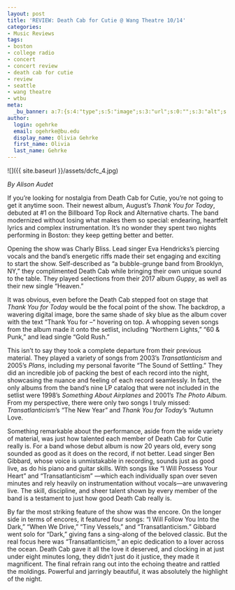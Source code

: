 ```yaml
---
layout: post
title: 'REVIEW: Death Cab for Cutie @ Wang Theatre 10/14'
categories:
- Music Reviews
tags:
- boston
- college radio
- concert
- concert review
- death cab for cutie
- review
- seattle
- wang theatre
- wtbu
meta:
  _bu_banner: a:7:{s:4:"type";s:5:"image";s:3:"url";s:0:"";s:3:"alt";s:0:"";s:7:"post_id";s:0:"";s:4:"html";s:0:"";s:8:"position";s:12:"contentWidth";s:7:"caption";s:0:"";}
author:
  login: ogehrke
  email: ogehrke@bu.edu
  display_name: Olivia Gehrke
  first_name: Olivia
  last_name: Gehrke
---
```

![]({{ site.baseurl }}/assets/dcfc_4.jpg)

_By Alison Audet_

If you’re looking for nostalgia from Death Cab for Cutie, you’re not going to get it anytime soon. Their newest album, August’s _Thank You for Today_, debuted at #1 on the Billboard Top Rock and Alternative charts. The band modernized without losing what makes them so special: endearing, heartfelt lyrics and complex instrumentation. It’s no wonder they spent two nights performing in Boston: they keep getting better and better.

Opening the show was Charly Bliss. Lead singer Eva Hendricks’s piercing vocals and the band’s energetic riffs made their set engaging and exciting to start the show. Self-described as “a bubble-grunge band from Brooklyn, NY,” they complimented Death Cab while bringing their own unique sound to the table. They played selections from their 2017 album _Guppy_, as well as their new single “Heaven.”

It was obvious, even before the Death Cab stepped foot on stage that _Thank You for Today_ would be the focal point of the show. The backdrop, a wavering digital image, bore the same shade of sky blue as the album cover with the text “Thank You for –“ hovering on top. A whopping seven songs from the album made it onto the setlist, including “Northern Lights,” “60 & Punk,” and lead single “Gold Rush.”

This isn’t to say they took a complete departure from their previous material. They played a variety of songs from 2003’s _Transatlanticism_ and 2005’s _Plans_, including my personal favorite “The Sound of Settling.” They did an incredible job of packing the best of each record into the night, showcasing the nuance and feeling of each record seamlessly. In fact, the only albums from the band’s nine LP catalog that were not included in the setlist were 1998’s _Something About Airplanes_ and 2001’s _The Photo Album._ From my perspective, there were only two songs I truly missed: _Transatlanticism_’s “The New Year” and _Thank You for Today_’s “Autumn Love.

Something remarkable about the performance, aside from the wide variety of material, was just how talented each member of Death Cab for Cutie really is. For a band whose debut album is now 20 years old, every song sounded as good as it does on the record, if not better. Lead singer Ben Gibbard, whose voice is unmistakable in recording, sounds just as good live, as do his piano and guitar skills. With songs like “I Will Possess Your Heart” and “Transatlanticism” —which each individually span over seven minutes and rely heavily on instrumentation without vocals—are unwavering live. The skill, discipline, and sheer talent shown by every member of the band is a testament to just how good Death Cab really is.

By far the most striking feature of the show was the encore. On the longer side in terms of encores, it featured four songs: “I Will Follow You Into the Dark,” “When We Drive,” “Tiny Vessels,” and “Transatlanticism.” Gibbard went solo for “Dark,” giving fans a sing-along of the beloved classic. But the real focus here was “Transatlanticism,” an epic dedication to a lover across the ocean. Death Cab gave it all the love it deserved, and clocking in at just under eight minutes long, they didn’t just do it justice, they made it magnificent. The final refrain rang out into the echoing theatre and rattled the moldings. Powerful and jarringly beautiful, it was absolutely the highlight of the night.